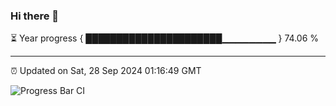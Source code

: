 ### Hi there 👋

⏳ Year progress { ██████████████████████▁▁▁▁▁▁▁▁ } 74.06 %

---

⏰ Updated on Sat, 28 Sep 2024 01:16:49 GMT

![Progress Bar CI](https://github.com/liununu/liununu/workflows/Progress%20Bar%20CI/badge.svg)
